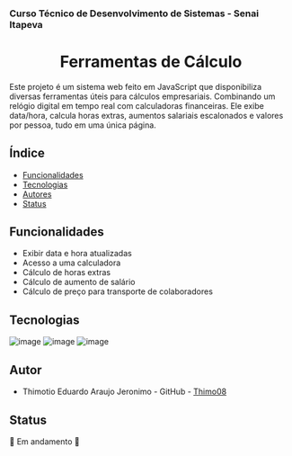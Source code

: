 ### Curso Técnico de Desenvolvimento de Sistemas - Senai Itapeva
<h1 align="center"> Ferramentas de Cálculo </h1> Este projeto é um sistema web feito em JavaScript que disponibiliza diversas ferramentas úteis para cálculos empresariais. Combinando um relógio digital em tempo real com calculadoras financeiras. Ele exibe data/hora, calcula horas extras, aumentos salariais escalonados e valores por pessoa, tudo em uma única página.

## Índice
- [Funcionalidades](#funcionalidades)
- [Tecnologias](#tecnologias)
- [Autores](#autores)
- [Status](#status)

## Funcionalidades
 - Exibir data e hora atualizadas
 - Acesso a uma calculadora 
 - Cálculo de horas extras
 - Cálculo de aumento de salário
 - Cálculo de preço para transporte de colaboradores


## Tecnologias


![image](https://img.shields.io/badge/HTML5-E34F26?style=for-the-badge&logo=html5&logoColor=white)
![image](https://img.shields.io/badge/CSS3-1572B6?style=for-the-badge&logo=css3&logoColor=white)
![image](https://img.shields.io/badge/JavaScript-323330?style=for-the-badge&logo=javascript&logoColor=F7DF1E)

## Autor
- Thimotio Eduardo Araujo Jeronimo - GitHub - [Thimo08](https://github.com/Thimo08/AtividadesJS.git)



## Status
:construction: Em andamento :construction: